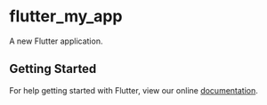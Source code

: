 # flutter_my_app

A new Flutter application.

## Getting Started

For help getting started with Flutter, view our online
[documentation](https://flutter.io/).
